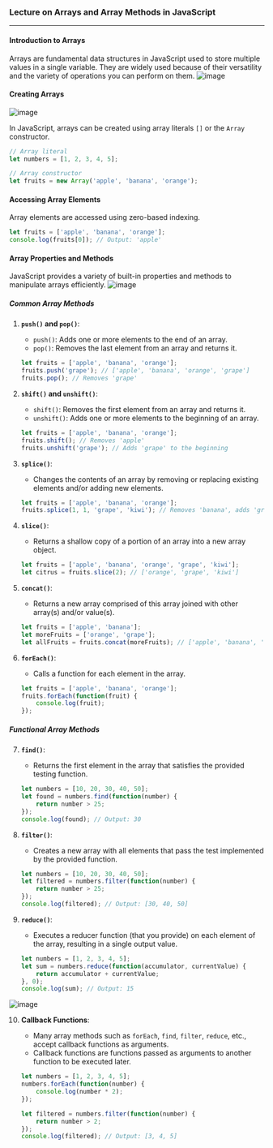 ### Lecture on Arrays and Array Methods in JavaScript

---

#### Introduction to Arrays

Arrays are fundamental data structures in JavaScript used to store multiple values in a single variable. They are widely used because of their versatility and the variety of operations you can perform on them.
![image](https://github.com/user-attachments/assets/a8a64bfe-06e7-4467-b04b-40a0e5216f0d)

#### Creating Arrays
![image](https://github.com/user-attachments/assets/ef755d8f-931b-4a4d-ba17-eeca53669eaf)

In JavaScript, arrays can be created using array literals `[]` or the `Array` constructor.

```javascript
// Array literal
let numbers = [1, 2, 3, 4, 5];

// Array constructor
let fruits = new Array('apple', 'banana', 'orange');
```

#### Accessing Array Elements

Array elements are accessed using zero-based indexing.

```javascript
let fruits = ['apple', 'banana', 'orange'];
console.log(fruits[0]); // Output: 'apple'
```

#### Array Properties and Methods

JavaScript provides a variety of built-in properties and methods to manipulate arrays efficiently.
![image](https://github.com/user-attachments/assets/39f8d2b2-2d6e-4e42-99b2-c732f7513c8f)

##### Common Array Methods

1. **`push()` and `pop()`**:
   - `push()`: Adds one or more elements to the end of an array.
   - `pop()`: Removes the last element from an array and returns it.

   ```javascript
   let fruits = ['apple', 'banana', 'orange'];
   fruits.push('grape'); // ['apple', 'banana', 'orange', 'grape']
   fruits.pop(); // Removes 'grape'
   ```

2. **`shift()` and `unshift()`**:
   - `shift()`: Removes the first element from an array and returns it.
   - `unshift()`: Adds one or more elements to the beginning of an array.

   ```javascript
   let fruits = ['apple', 'banana', 'orange'];
   fruits.shift(); // Removes 'apple'
   fruits.unshift('grape'); // Adds 'grape' to the beginning
   ```

3. **`splice()`**:
   - Changes the contents of an array by removing or replacing existing elements and/or adding new elements.

   ```javascript
   let fruits = ['apple', 'banana', 'orange'];
   fruits.splice(1, 1, 'grape', 'kiwi'); // Removes 'banana', adds 'grape', 'kiwi'
   ```

4. **`slice()`**:
   - Returns a shallow copy of a portion of an array into a new array object.

   ```javascript
   let fruits = ['apple', 'banana', 'orange', 'grape', 'kiwi'];
   let citrus = fruits.slice(2); // ['orange', 'grape', 'kiwi']
   ```

5. **`concat()`**:
   - Returns a new array comprised of this array joined with other array(s) and/or value(s).

   ```javascript
   let fruits = ['apple', 'banana'];
   let moreFruits = ['orange', 'grape'];
   let allFruits = fruits.concat(moreFruits); // ['apple', 'banana', 'orange', 'grape']
   ```

6. **`forEach()`**:
   - Calls a function for each element in the array.

   ```javascript
   let fruits = ['apple', 'banana', 'orange'];
   fruits.forEach(function(fruit) {
       console.log(fruit);
   });
   ```

##### Functional Array Methods

7. **`find()`**:
   - Returns the first element in the array that satisfies the provided testing function.

   ```javascript
   let numbers = [10, 20, 30, 40, 50];
   let found = numbers.find(function(number) {
       return number > 25;
   });
   console.log(found); // Output: 30
   ```

8. **`filter()`**:
   - Creates a new array with all elements that pass the test implemented by the provided function.

   ```javascript
   let numbers = [10, 20, 30, 40, 50];
   let filtered = numbers.filter(function(number) {
       return number > 25;
   });
   console.log(filtered); // Output: [30, 40, 50]
   ```

9. **`reduce()`**:
   - Executes a reducer function (that you provide) on each element of the array, resulting in a single output value.

   ```javascript
   let numbers = [1, 2, 3, 4, 5];
   let sum = numbers.reduce(function(accumulator, currentValue) {
       return accumulator + currentValue;
   }, 0);
   console.log(sum); // Output: 15
   ```
![image](https://github.com/user-attachments/assets/9cdfa1f1-bb2d-4b24-b693-c802bae471c0)

10. **Callback Functions**:
    - Many array methods such as `forEach`, `find`, `filter`, `reduce`, etc., accept callback functions as arguments.
    - Callback functions are functions passed as arguments to another function to be executed later.

    ```javascript
    let numbers = [1, 2, 3, 4, 5];
    numbers.forEach(function(number) {
        console.log(number * 2);
    });

    let filtered = numbers.filter(function(number) {
        return number > 2;
    });
    console.log(filtered); // Output: [3, 4, 5]
    ```
